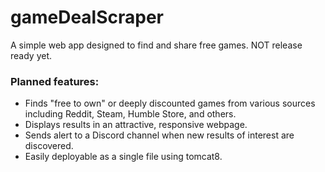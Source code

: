 gameDealScraper
===========

A simple web app designed to find and share free games. NOT release ready yet. 

### Planned features:
- Finds "free to own" or deeply discounted games from various sources including Reddit, Steam, Humble Store, and others.
- Displays results in an attractive, responsive webpage.
- Sends alert to a Discord channel when new results of interest are discovered.
- Easily deployable as a single file using tomcat8.